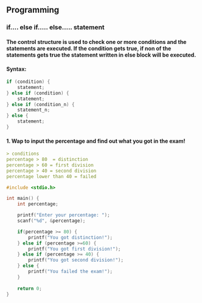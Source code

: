 ## Programming

### if.... else if..... else..... statement 

#### The control structure is used to check one or more conditions and the statements are executed. If the condition gets true, if non of the statements gets true the statement written in else block will be executed. 

#### Syntax: 

``` c
if (condition) {
    statement;
} else if (condition) {
    statement;
} else if (condition_n) {
    statement_n;
} else {
    statement;
}
```

#### 1. Wap to input the percentage and find out what you got in the exam!
``` md 
> conditions
percentage > 80  = distinction
percentage > 60 = first division
percentage > 40 = second division
percentage lower than 40 = failed
```

``` c
#include <stdio.h>

int main() {
    int percentage;

    printf("Enter your percentage: ");
    scanf("%d", &percentage);

    if(percentage >= 80) {
        printf("You got distinction!");
    } else if (percentage >=60) {
        printf("You got first division!");
    } else if (percentage >= 40) {
        printf("You got second division!");
    } else {
        printf("You failed the exam!");
    }
    
    return 0;
}
```